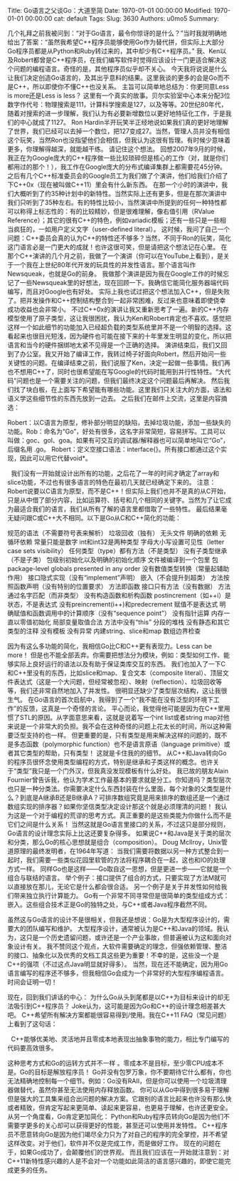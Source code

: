 Title: Go语言之父谈Go：大道至简
Date: 1970-01-01 00:00:00
Modified: 1970-01-01 00:00:00
cat: default
Tags: 
Slug: 3630
Authors: u0mo5 
Summary: 

几个礼拜之前我被问到：“对于Go语言，最令你惊讶的是什么？”当时我就明确地给出了答案：“虽然我希望C++程序员能够使用Go作为替代拼，但实际上大部分Go程序员都是从Python和Ruby转过来的，其中却少有C++程序员。” 我、Ken以及Robert都曾是C++程序员，在我们编写软件时觉得应该设计一门更适合解决这个问题的编程语言。奇怪的是，其他程序员似乎却不关心。 今天我将说说是什么让我们决定创造Go语言的，及其出乎意料的结果。这里我谈的更多的会是Go而不是C++，所以即使你不懂C++也没关系。 主旨可以简单地总结为：你更同意Less is more还是Less is less？ 这里有一个真实的故事。贝尔实验室中心本来分配3位数字作代号：物理搜索是111，计算科学搜索是127，以及等等。20世纪80年代，随着对搜索的进一步理解，我们认为有必要新增数位以更好地特征化工作，于是我们的中心就成了1127。 Ron Hardin半开玩笑半正经地说如果我们真的更好地理解了世界，我们已经可以去掉一个数位，把127变成27。当然，管理人员并没有相信这个玩笑，当然Ron也没指望他们会相信，但我认为这很有哲理。有时候少意味着更多，你理解得越深，就能越干练。 请记住这个想法。 回想2007年9月的时候，我正在为Google庞大的C++程序做一些比较琐碎但是核心的工作（对，就是你们都用过的那个！），我工作在Google庞大的分布式编译集群上都需要花45分钟。之后有几个C++标准委员会的Google员工为我们做了个演讲，他们给我们介绍了下C++0x（现在被叫做C++11）里会有什么新东西。 在那一个小时的演讲中，我们大概听到了约35种计划中的新特性。当然实际上还有更多，但是在那次演讲中我们只听到了35种左右。有的特性比较小，当然演讲中所提到的任何一种特性都可以称得上标志性的：有的比较精妙，但是很难理解，像右值引用（RValue Reference）；其它的很有C++的特色，例如variadic模板；还有一些只是一些相当疯狂的，一如用户定义文字（user-defined literal）。 这时候，我问了自己一个问题：C++委员会真的认为C++的特性还不够多？当然，不同于Ron的玩笑，简化这门语言必是一门更大的成就！也许这很可笑，但是请把这个想法记在心里。 在那个C++演讲的几个月之前，我做了一个演讲（你可以在YouTube上看到），是关于一个我在上世纪80年代开发的玩具性的并发性语言。那个语言叫作Newsqueak，也就是Go的前身。 我做那个演讲是因为我在Google工作的时候忘记了一些Newsqueak里的好想法，现在回顾一下。我确信它能简化服务器端代码编写，而且对Google也有好处。 实际上我也试过把这个想法加入C++，但是失败了。把并发操作和C++控制结构整合到一起非常困难，反过来也意味着即使侥幸成功收益也会非常小。 不过C++0x的演讲让我又重新思考了一遍。新的C++内存模型使用了原子类型，这让我很困扰，我认为Ken和Robert肯定也不喜欢。感觉把这样一个如此细节的功能加入已经超负载的类型系统里并不是一个明智的选择。这看起来也很目光短浅，因为硬件也可能在接下来的十年里发生明显的变化，所以把语言和当今的硬件捆绑地太紧不见得是一个正确的选择。 演讲结束后，我们又回到了办公室。我又开始了编译工作，我转过椅子好面向Robert，然后开始问一些关键性的问题。在编译结束之前，我们说服了Ken，决定一起做一些事情。我们再也不想用C++了，同时也很希望能在写Google的代码时能用到并行性特性。“大代码”问题也是一个需要关注的问题，但我们最终决定这个问题最后再解决。 然后我们找了块白板，在上面写下希望能有哪些功能。这里我们只关注大的方面，语法和语义学这些细节性的东西先放到一边去。 之后我们在邮件上交流，这里是内容摘选：  

Robert：以C语言为原型，修补部分明显的缺陷，去掉垃圾功能，添加一些缺失的功能。Rob：命名为“Go”，好处有很多，这名字非常简短，容易拼写。工具可以叫做：goc、gol、goa。如果有可交互的调试器/解释器也可以简单地叫它“Go”，后缀名用 .go。 Robert：定义空接口语法：interface{}。所有接口都通过这个实现，因此可以用它代替void*。

  我们没有一开始就设计出所有的功能，之后花了一年的时间才确定了array和slice功能，不过也有很多语言的特色在最初几天就已经确定下来的。 注意：Robert说要以C语言为原型，而不是C++！但实际上我们也并不是真的从C开始，只是从中借了部分内容，比如运算符、括号和几个相同的关键字。当然为了让它成为最适合我们的语言，我们从所有了解的语言里都借取了一些特性。 最后结果毫无疑问跟C或C++大不相同。以下是Go从C和C++简化的功能：

规范的语法（不需要符号表来解析）
垃圾回收（独有）
无头文件
明确的依赖
无循环依赖
常量只能是数字
int和int32是两种类型
字母大小写设置可见性（letter case sets visibility）
任何类型（type）都有方法（不是类型）
没有子类型继承（不是子类）
包级别初始化以及明确的初始化顺序
文件被编译到一个包里
包package-level globals presented in any order
没有数值类型转换（常量起辅助作用）
接口隐式实现（没有“implement”声明）
嵌入（不会提升到超类）
方法按照函数声明（没有特别的位置要求）
方法即函数
接口只有方法（没有数据）
方法通过名字匹配（而非类型）
没有构造函数和析构函数
postincrement（如++i）是状态，不是表达式
没有preincrement(i++)和predecrement
赋值不是表达式
明确赋值和函数调用中的计算顺序（没有“sequence point”）
没有指针运算
内存一直以零值初始化
局部变量取值合法
方法中没有“this”
分段的堆栈
没有静态和其它类型的注释
没有模板
没有异常
内建string、slice和map
数组边界检查

因为有这么多功能的简化，我相信Go比C和C++更有表现力。Less can be more！ 但是也不能全部丢弃。你需要把想法分为模块，例如：类型如何工作、能够实际上良好运行的语法以及有助于保证类库交互的东西。 我们也加入了一下C和C++里没有的东西，比如slice和map、复合文本（composite literal）、顶层文件表达式（这是一个大问题，但经常被忽视）、映射（reflection）、垃圾回收等等，我们还非常自然地加入了并发性。 很明显还缺少了类型层次结构，这让我很生气。 在Go语言的首次启航中，我得到了一个“我不能在没有泛型的环境下工作”的反馈，这真是一个奇怪的言论。 平心而论，我觉得他可能是因为在C++里用惯了STL的原因。从字面意思来看，这就是说着写一个int list或者string map对他来说是一个非常大的负担。我不会在这种奇怪的问题上花太长的时间，所以这种需要泛型支持的也一样。 但更重要的是，只有类型是用来解决这样的问题的，既不是多态函数（polymorphic function）也不是语言原语（language primitive）或者其它类型的帮助，只有类型！ 这就是卡住我的的细节。 从C++和Java转向Go的程序员很怀念使用类型编程的方式，特别是继承和子类这样的概念。也许关于“类型”我只是一个门外汉，但我真没发现模板有什么好处。 我已故的朋友Alain Fournier曾告诉我，他认为学术工作最基本的要求就是分工。你知道吗？类型层次也只是一种分类法。你需要决定什么东西封装在什么里面，每个对象的父类型是什么？到底是A继承B还是B继承A？可排序数组究竟是用来排序的数组还是一个通过数组实现的排序器？如果你坚信类型决定设计那这个就是必须理清的问题！ 我认为这是一个对于编程的荒谬的思考方式。真正重要的是这些类能为你做什么而不是它们之间是什么关系！ 当然这就是Go语言里接口的关系，不过这只是部分规则，Go语言的设计理念实际上比这还要复杂得多。 如果说C++和Java是关于类的层次和分类，那么Go的核心思想就是组合（composition）。 Doug McIlroy，Unix管道原理的最终发明者，在1964年写道： 当我们需要将数据以另一种方式整合到一起时，我们需要一些类似花园里软管的方法将程序耦合在一起，这也和IO的处理方式一样。 同样Go也是这样——Go取自这一思想，但是更进一步——它就是一个组合与联结的语言。 举个例子：接口提供了组合的方式，只要实现了方法M就可以直接放在那儿，无论它是什么都会很合适。 另一个例子是关于并发性如何给我们带来独立执行计算能力。 Go有一个非常不同寻常但是很简单的类型组成方式：嵌入。这些组合技术正是Go的独特之处，与C++或者Java程序截然不同。

虽然这与Go语言的设计不是很相关，但我还是想说：Go是为大型程序设计的，需要大的团队编写和维护。 大型程序设计，通常被认为是C++和Java的领域。我认为，这只是一个历史遗留问题，或许还是一个产业事故，但普遍被认为这和面向对象设计有关。 我不赞同这个观点，大软件需要确定的理念，但强依赖管理、整洁的接口、抽象化以及优秀的文档工具这些更为重要！不幸的是，这些没一个是C++的强项（不过这点Java明显就好得多）。 当然，现在还不能确定，因为用Go语言编写的程序还不够多，但我相信Go会成为一个非常好的大型程序编程语言。时间会证明一切！

现在，回到我们讲话的中心： 为什么Go从头到尾都是以C++为目标来设计的却无法吸引到C++程序员？ Joke认为，这可能是因为Go和C++的设计理念相差甚大吧。 C++希望所有解决方案都能很容易得到/使用。我在C++11 FAQ（常见问题）上看到了这句话：


  C++能够优美地、灵活地并且零成本地表现出抽象事物的能力，相比专门编写的代码要高效很多。

这种思考方式和Go的运转方式并不一样 。零成本不是目标，至少零CPU成本不是。Go的目标是解放程序员！ Go并没有包罗万象，你不要期待它什么都有，你也无法精确地控制每一个细节。例如：Go没有RAII，但是你可以使用一个垃圾清理器做替代，虽然你甚至无法使用内存释放函数。 你可以从Go中得到很多易于理解但是强大的工具集来组合出问题的解决方案。它跟别的语言比起来也许没有那么快或者精致，但肯定写起来更简单、读起来更容易，也更易于理解，也许还更安全。 从另一个角度看，Go肯定更加简化： Python和Ruby程序员转向Go是因为他们不需要学更多的关心却可以获得更好的性能，甚至还可以使用并发特性。 C++程序员不愿意转向Go是因为他们竭尽全力只为了对自己的程序的完全掌控，并不希望这样改变。对于他们，软件并不仅是完成工作，而是做好工作。 现在的问题在于，如果Go成功了，会颠覆他们的世界观。 而且我们应该在一开始就注意到：对C++11新特性感兴趣的人是不会对一个功能如此简洁的语言感兴趣的，即使它能完成更多的任务。
